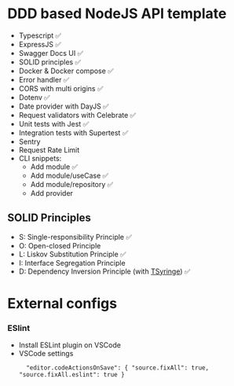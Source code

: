 # DDD based NodeJS API template

- Typescript :white_check_mark:
- ExpressJS :white_check_mark:
- Swagger Docs UI :white_check_mark:
- SOLID principles :white_check_mark:
- Docker & Docker compose :white_check_mark:
- Error handler :white_check_mark:
- CORS with multi origins :white_check_mark:
- Dotenv :white_check_mark:
- Date provider with DayJS :white_check_mark:
- Request validators with Celebrate :white_check_mark:
- Unit tests with Jest :white_check_mark:
- Integration tests with Supertest :white_check_mark:
- Sentry
- Request Rate Limit
- CLI snippets:
  - Add module :white_check_mark:
  - Add module/useCase :white_check_mark:
  - Add module/repository :white_check_mark:
  - Add provider

## SOLID Principles
- S: Single-responsibility Principle :white_check_mark:
- O: Open-closed Principle
- L: Liskov Substitution Principle :white_check_mark:
- I: Interface Segregation Principle 
- D: Dependency Inversion Principle (with [TSyringe](https://github.com/microsoft/tsyringe)) :white_check_mark:

# External configs

### ESlint

- Install ESLint plugin on VSCode
- VSCode settings
  ```
    "editor.codeActionsOnSave": { "source.fixAll": true, "source.fixAll.eslint": true }
  ```


